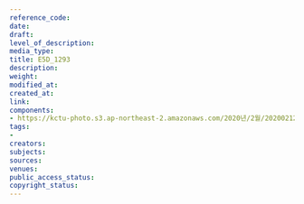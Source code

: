 ```yaml
---
reference_code: 
date: 
draft: 
level_of_description: 
media_type: 
title: E5D_1293
description: 
weight: 
modified_at: 
created_at: 
link: 
components:
- https://kctu-photo.s3.ap-northeast-2.amazonaws.com/2020년/2월/20200212_영남대의료원+고공농성+해단집회/E5D_1293.jpg
tags:
- 
creators: 
subjects: 
sources: 
venues: 
public_access_status: 
copyright_status: 
---
```

